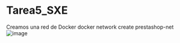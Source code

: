 # Tarea5_SXE

Creamos una red de Docker 
docker network create prestashop-net
![image](https://github.com/user-attachments/assets/3939a5b9-4f26-44d0-a46e-db5e69401cf8)
